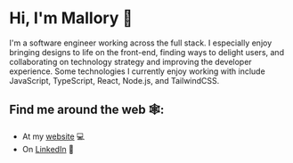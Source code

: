 # Hi, I'm Mallory 👋

I'm a software engineer working across the full stack. I especially enjoy bringing designs to life on the front-end, finding ways to delight users, and collaborating on technology strategy and improving the developer experience. Some technologies I currently enjoy working with include JavaScript, TypeScript, React, Node.js, and TailwindCSS.

## Find me around the web 🕸️: 
- At my <a href="https://mallory-leewong.webflow.io/">website</a> 💻
- On <a href="https://www.linkedin.com/in/malloryleewong//">LinkedIn</a> 💼

